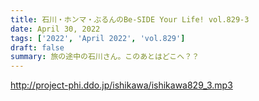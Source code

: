 ```yaml
---
title: 石川・ホンマ・ぶるんのBe-SIDE Your Life! vol.829-3
date: April 30, 2022
tags: ['2022', 'April 2022', 'vol.829']
draft: false
summary: 旅の途中の石川さん。このあとはどこへ？？
---
```


http://project-phi.ddo.jp/ishikawa/ishikawa829_3.mp3